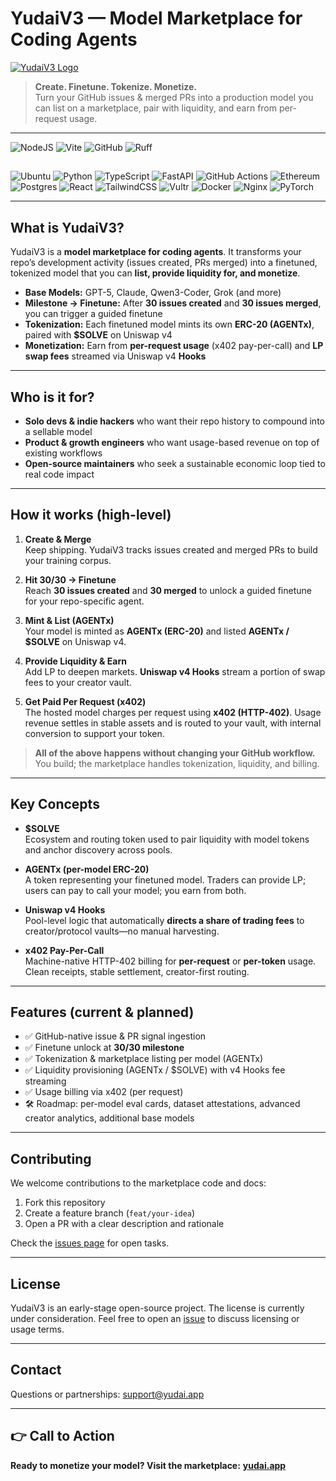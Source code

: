 # YudaiV3 — Model Marketplace for Coding Agents

[![YudaiV3 Logo](https://via.placeholder.com/300x100.png?text=YudaiV3+Logo)](https://yudai.app)

> **Create. Finetune. Tokenize. Monetize.**  
> Turn your GitHub issues & merged PRs into a production model you can list on a marketplace, pair with liquidity, and earn from per-request usage.

---

![NodeJS](https://img.shields.io/badge/node.js-6DA55F?style-for-the-badge&logo=node.js&logoColor=white)
![Vite](https://img.shields.io/badge/vite-%23646CFF.svg?style-for-the-badge&logo=vite&logoColor=white)
![GitHub](https://img.shields.io/badge/github-%23121011.svg?style-for-the-badge&logo=github&logoColor=white)
![Ruff](https://img.shields.io/badge/Ruff-Python%20Linter-FF4500?style-for-the-badge&logo=python&logoColor=white)

##
![Ubuntu](https://img.shields.io/badge/Ubuntu-E95420?style=for-the-badge&logo=ubuntu&logoColor=white)
![Python](https://img.shields.io/badge/python-3670A0?style=for-the-badge&logo=python&logoColor=ffdd54)
![TypeScript](https://img.shields.io/badge/typescript-%23007ACC.svg?style=for-the-badge&logo=typescript&logoColor=white)
![FastAPI](https://img.shields.io/badge/FastAPI-005571?style=for-the-badge&logo=fastapi)
![GitHub Actions](https://img.shields.io/badge/github%20actions-%232671E5.svg?style=for-the-badge&logo=githubactions&logoColor=white)
![Ethereum](https://img.shields.io/badge/Ethereum-3C3C3D?style=for-the-badge&logo=Ethereum&logoColor=white)
![Postgres](https://img.shields.io/badge/postgres-%23316192.svg?style=for-the-badge&logo=postgresql&logoColor=white)
![React](https://img.shields.io/badge/react-%2320232a.svg?style=for-the-badge&logo=react&logoColor=%2361DAFB)
![TailwindCSS](https://img.shields.io/badge/tailwindcss-%2338B2AC.svg?style=for-the-badge&logo=tailwind-css&logoColor=white)
![Vultr](https://img.shields.io/badge/Vultr-007BFC.svg?style=for-the-badge&logo=vultr)
![Docker](https://img.shields.io/badge/docker-%230db7ed.svg?style=for-the-badge&logo=docker&logoColor=white)
![Nginx](https://img.shields.io/badge/nginx-%23009639.svg?style=for-the-badge&logo=nginx&logoColor=white)
![PyTorch](https://img.shields.io/badge/PyTorch-%23EE4C2C.svg?style=for-the-badge&logo=PyTorch&logoColor=white)

---

## What is YudaiV3?

YudaiV3 is a **model marketplace for coding agents**. It transforms your repo’s development activity (issues created, PRs merged) into a finetuned, tokenized model that you can **list, provide liquidity for, and monetize**.

- **Base Models:** GPT-5, Claude, Qwen3-Coder, Grok (and more)
- **Milestone → Finetune:** After **30 issues created** and **30 issues merged**, you can trigger a guided finetune
- **Tokenization:** Each finetuned model mints its own **ERC-20 (AGENTx)**, paired with **$SOLVE** on Uniswap v4
- **Monetization:** Earn from **per-request usage** (x402 pay-per-call) and **LP swap fees** streamed via Uniswap v4 **Hooks**

---

## Who is it for?

- **Solo devs & indie hackers** who want their repo history to compound into a sellable model
- **Product & growth engineers** who want usage-based revenue on top of existing workflows
- **Open-source maintainers** who seek a sustainable economic loop tied to real code impact

---

## How it works (high-level)

1. **Create & Merge**  
   Keep shipping. YudaiV3 tracks issues created and merged PRs to build your training corpus.

2. **Hit 30/30 → Finetune**  
   Reach **30 issues created** and **30 merged** to unlock a guided finetune for your repo-specific agent.

3. **Mint & List (AGENTx)**  
   Your model is minted as **AGENTx (ERC-20)** and listed **AGENTx / $SOLVE** on Uniswap v4.

4. **Provide Liquidity & Earn**  
   Add LP to deepen markets. **Uniswap v4 Hooks** stream a portion of swap fees to your creator vault.

5. **Get Paid Per Request (x402)**  
   The hosted model charges per request using **x402 (HTTP-402)**. Usage revenue settles in stable assets and is routed to your vault, with internal conversion to support your token.

> **All of the above happens without changing your GitHub workflow.** You build; the marketplace handles tokenization, liquidity, and billing.

---

## Key Concepts

- **$SOLVE**  
  Ecosystem and routing token used to pair liquidity with model tokens and anchor discovery across pools.

- **AGENTx (per-model ERC-20)**  
  A token representing your finetuned model. Traders can provide LP; users can pay to call your model; you earn from both.

- **Uniswap v4 Hooks**  
  Pool-level logic that automatically **directs a share of trading fees** to creator/protocol vaults—no manual harvesting.

- **x402 Pay-Per-Call**  
  Machine-native HTTP-402 billing for **per-request** or **per-token** usage. Clean receipts, stable settlement, creator-first routing.

---

## Features (current & planned)

- ✅ GitHub-native issue & PR signal ingestion  
- ✅ Finetune unlock at **30/30 milestone**  
- ✅ Tokenization & marketplace listing per model (AGENTx)  
- ✅ Liquidity provisioning (AGENTx / $SOLVE) with v4 Hooks fee streaming  
- ✅ Usage billing via x402 (per request)  
- 🛠️ Roadmap: per-model eval cards, dataset attestations, advanced creator analytics, additional base models

---

## Contributing

We welcome contributions to the marketplace code and docs:

1. Fork this repository  
2. Create a feature branch (`feat/your-idea`)  
3. Open a PR with a clear description and rationale

Check the [issues page](https://github.com/pranay5255/YudaiV3/issues) for open tasks.

---

## License

YudaiV3 is an early-stage open-source project. The license is currently under consideration. Feel free to open an [issue](https://github.com/pranay5255/YudaiV3/issues) to discuss licensing or usage terms.

---

## Contact

Questions or partnerships: [support@yudai.app](mailto:support@yudai.app)

---

## 👉 Call to Action

**Ready to monetize your model? Visit the marketplace:** **[yudai.app](https://yudai.app)**

